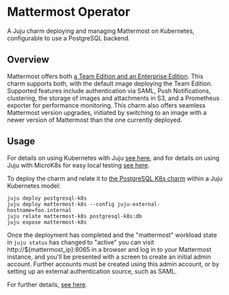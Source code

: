 # Mattermost Operator

A Juju charm deploying and managing Mattermost on Kubernetes, configurable to use a PostgreSQL backend.

## Overview

Mattermost offers both [a Team Edition and an Enterprise Edition](https://mattermost.com/pricing-feature-comparison/).
This charm supports both, with the default image deploying the Team Edition. Supported
features include authentication via SAML, Push Notifications, clustering,
the storage of images and attachments in S3, and a Prometheus exporter for
performance monitoring. This charm also offers seamless Mattermost version
upgrades, initiated by switching to an image with a newer version of
Mattermost than the one currently deployed.

## Usage

For details on using Kubernetes with Juju [see here](https://juju.is/docs/kubernetes), and for
details on using Juju with MicroK8s for easy local testing [see here](https://juju.is/docs/microk8s-cloud).

To deploy the charm and relate it to [the PostgreSQL K8s charm](https://charmhub.io/postgresql-k8s) within a Juju
Kubernetes model:

    juju deploy postgresql-k8s
    juju deploy mattermost-k8s --config juju-external-hostname=foo.internal
    juju relate mattermost-k8s postgresql-k8s:db
    juju expose mattermost-k8s

Once the deployment has completed and the "mattermost" workload state in `juju
status` has changed to "active" you can visit http://${mattermost_ip}:8065 in a browser and log in to
your Mattermost instance, and you'll be presented with a screen to create an
initial admin account. Further accounts must be created using this admin account, or by
setting up an external authentication source, such as SAML.

For further details, [see here](https://charmhub.io/mattermost-charmers-mattermost/docs).

